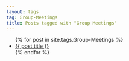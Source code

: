 ```yaml
---
layout: tags
tag: Group-Meetings
title: Posts tagged with "Group Meetings"
---
```


<ul>
{% for post in site.tags.Group-Meetings %}
  <li><a href="{{ post.url }}">{{ post.title }}</a></li>
{% endfor %}
</ul>
